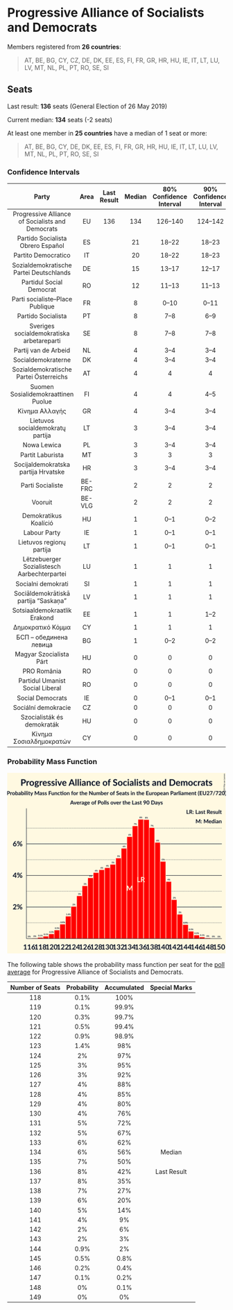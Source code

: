 # Progressive Alliance of Socialists and Democrats

Members registered from **26 countries**:

> AT, BE, BG, CY, CZ, DE, DK, EE, ES, FI, FR, GR, HR, HU, IE, IT, LT, LU, LV, MT, NL, PL, PT, RO, SE, SI

## Seats

Last result: **136** seats (General Election of 26 May 2019)

Current median: **134** seats (-2 seats)

At least one member in **25 countries** have a median of 1 seat or more:

> AT, BE, BG, CY, DE, DK, EE, ES, FI, FR, GR, HR, HU, IE, IT, LT, LU, LV, MT, NL, PL, PT, RO, SE, SI

### Confidence Intervals

| Party | Area | Last Result | Median | 80% Confidence Interval | 90% Confidence Interval | 95% Confidence Interval | 99% Confidence Interval |
|:-----:|:----:|:-----------:|:------:|:-----------------------:|:-----------------------:|:-----------------------:|:-----------------------:|
| Progressive Alliance of Socialists and Democrats | EU | 136 | 134 | 126–140 | 124–142 | 123–143 | 120–145 |
| Partido Socialista Obrero Español | ES | | 21 | 18–22 | 18–23 | 17–23 | 17–24 |
| Partito Democratico | IT | | 20 | 18–22 | 18–23 | 17–24 | 17–24 |
| Sozialdemokratische Partei Deutschlands | DE | | 15 | 13–17 | 12–17 | 12–18 | 11–18 |
| Partidul Social Democrat | RO | | 12 | 11–13 | 11–13 | 11–14 | 10–14 |
| Parti socialiste–Place Publique | FR | | 8 | 0–10 | 0–11 | 0–11 | 0–12 |
| Partido Socialista | PT | | 8 | 7–8 | 6–9 | 6–9 | 6–9 |
| Sveriges socialdemokratiska arbetareparti | SE | | 8 | 7–8 | 7–8 | 7–8 | 6–8 |
| Partij van de Arbeid | NL | | 4 | 3–4 | 3–4 | 3–4 | 3–4 |
| Socialdemokraterne | DK | | 4 | 3–4 | 3–4 | 3–4 | 3–4 |
| Sozialdemokratische Partei Österreichs | AT | | 4 | 4 | 4 | 4 | 3–5 |
| Suomen Sosialidemokraattinen Puolue | FI | | 4 | 4 | 4–5 | 4–5 | 4–5 |
| Κίνημα Αλλαγής | GR | | 4 | 3–4 | 3–4 | 3–4 | 3–4 |
| Lietuvos socialdemokratų partija | LT | | 3 | 3–4 | 3–4 | 3–4 | 2–4 |
| Nowa Lewica | PL | | 3 | 3–4 | 3–4 | 3–5 | 2–5 |
| Partit Laburista | MT | | 3 | 3 | 3 | 3 | 2–3 |
| Socijaldemokratska partija Hrvatske | HR | | 3 | 3–4 | 3–4 | 3–4 | 3–4 |
| Parti Socialiste | BE-FRC | | 2 | 2 | 2 | 2 | 2 |
| Vooruit | BE-VLG | | 2 | 2 | 2 | 2 | 1–3 |
| Demokratikus Koalíció | HU | | 1 | 0–1 | 0–2 | 0–2 | 0–2 |
| Labour Party | IE | | 1 | 0–1 | 0–1 | 0–1 | 0–1 |
| Lietuvos regionų partija | LT | | 1 | 0–1 | 0–1 | 0–1 | 0–1 |
| Lëtzebuerger Sozialistesch Aarbechterpartei | LU | | 1 | 1 | 1 | 1 | 1 |
| Socialni demokrati | SI | | 1 | 1 | 1 | 0–1 | 0–1 |
| Sociāldemokrātiskā partija “Saskaņa” | LV | | 1 | 1 | 1 | 1 | 1 |
| Sotsiaaldemokraatlik Erakond | EE | | 1 | 1 | 1–2 | 1–2 | 1–2 |
| Δημοκρατικό Κόμμα | CY | | 1 | 1 | 1 | 1 | 1 |
| БСП – обединена левица | BG | | 1 | 0–2 | 0–2 | 0–2 | 0–2 |
| Magyar Szocialista Párt | HU | | 0 | 0 | 0 | 0 | 0 |
| PRO România | RO | | 0 | 0 | 0 | 0 | 0 |
| Partidul Umanist Social Liberal | RO | | 0 | 0 | 0 | 0 | 0 |
| Social Democrats | IE | | 0 | 0–1 | 0–1 | 0–2 | 0–2 |
| Sociální demokracie | CZ | | 0 | 0 | 0 | 0 | 0 |
| Szocialisták és demokraták | HU | | 0 | 0 | 0 | 0 | 0 |
| Κίνημα Σοσιαλδημοκρατών | CY | | 0 | 0 | 0 | 0 | 0 |

### Probability Mass Function

![Graph with seats probability mass function not yet produced](average-2024-10-31-seats-pmf-progressiveallianceofsocialistsanddemocrats.png "Seats Probability Mass Function")

The following table shows the probability mass function per seat for the [poll average](average-2024-10-31.html) for Progressive Alliance of Socialists and Democrats.

| Number of Seats | Probability | Accumulated | Special Marks |
|:---------------:|:-----------:|:-----------:|:-------------:|
| 118 | 0.1% | 100% |  |
| 119 | 0.1% | 99.9% |  |
| 120 | 0.3% | 99.7% |  |
| 121 | 0.5% | 99.4% |  |
| 122 | 0.9% | 98.9% |  |
| 123 | 1.4% | 98% |  |
| 124 | 2% | 97% |  |
| 125 | 3% | 95% |  |
| 126 | 3% | 92% |  |
| 127 | 4% | 88% |  |
| 128 | 4% | 85% |  |
| 129 | 4% | 80% |  |
| 130 | 4% | 76% |  |
| 131 | 5% | 72% |  |
| 132 | 5% | 67% |  |
| 133 | 6% | 62% |  |
| 134 | 6% | 56% | Median |
| 135 | 7% | 50% |  |
| 136 | 8% | 42% | Last Result |
| 137 | 8% | 35% |  |
| 138 | 7% | 27% |  |
| 139 | 6% | 20% |  |
| 140 | 5% | 14% |  |
| 141 | 4% | 9% |  |
| 142 | 2% | 6% |  |
| 143 | 2% | 3% |  |
| 144 | 0.9% | 2% |  |
| 145 | 0.5% | 0.8% |  |
| 146 | 0.2% | 0.4% |  |
| 147 | 0.1% | 0.2% |  |
| 148 | 0% | 0.1% |  |
| 149 | 0% | 0% |  |


